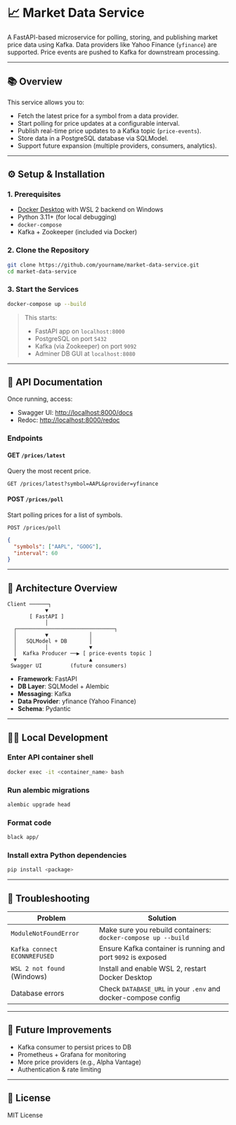 # 📈 Market Data Service

A FastAPI-based microservice for polling, storing, and publishing market price data using Kafka. Data providers like Yahoo Finance (`yfinance`) are supported. Price events are pushed to Kafka for downstream processing.

---

## 📚 Overview

This service allows you to:

- Fetch the latest price for a symbol from a data provider.
- Start polling for price updates at a configurable interval.
- Publish real-time price updates to a Kafka topic (`price-events`).
- Store data in a PostgreSQL database via SQLModel.
- Support future expansion (multiple providers, consumers, analytics).

---

## ⚙️ Setup & Installation

### 1. Prerequisites

- [Docker Desktop](https://www.docker.com/products/docker-desktop) with WSL 2 backend on Windows
- Python 3.11+ (for local debugging)
- `docker-compose`
- Kafka + Zookeeper (included via Docker)

### 2. Clone the Repository

```bash
git clone https://github.com/yourname/market-data-service.git
cd market-data-service
```

### 3. Start the Services

```bash
docker-compose up --build
```

> This starts:
>
> - FastAPI app on `localhost:8000`
> - PostgreSQL on port `5432`
> - Kafka (via Zookeeper) on port `9092`
> - Adminer DB GUI at `localhost:8080`

---

## 🧪 API Documentation

Once running, access:

- Swagger UI: [http://localhost:8000/docs](http://localhost:8000/docs)
- Redoc: [http://localhost:8000/redoc](http://localhost:8000/redoc)

### Endpoints

#### GET `/prices/latest`

Query the most recent price.

```http
GET /prices/latest?symbol=AAPL&provider=yfinance
```

#### POST `/prices/poll`

Start polling prices for a list of symbols.
```http
POST /prices/poll
```
```json
{
  "symbols": ["AAPL", "GOOG"],
  "interval": 60
}
```

---

## 🧱 Architecture Overview

```
Client ──────┐
            ▼
       [ FastAPI ]
            │
  ┌───────────────────────────────┐
  │         ▼             │
  │   SQLModel + DB       │
  │         │             ▼
  │  Kafka Producer ──▶ [ price-events topic ]
  ▼                       ▲
 Swagger UI         (future consumers)
```

- **Framework**: FastAPI
- **DB Layer**: SQLModel + Alembic
- **Messaging**: Kafka
- **Data Provider**: yfinance (Yahoo Finance)
- **Schema**: Pydantic

---

## 👨‍💼 Local Development

### Enter API container shell

```bash
docker exec -it <container_name> bash
```

### Run alembic migrations

```bash
alembic upgrade head
```

### Format code

```bash
black app/
```

### Install extra Python dependencies

```bash
pip install <package>
```

---

## 💠 Troubleshooting

| Problem                      | Solution                                                      |
| ---------------------------- | ------------------------------------------------------------- |
| `ModuleNotFoundError`        | Make sure you rebuild containers: `docker-compose up --build` |
| `Kafka connect ECONNREFUSED` | Ensure Kafka container is running and port `9092` is exposed  |
| `WSL 2 not found` (Windows)  | Install and enable WSL 2, restart Docker Desktop              |
| Database errors              | Check `DATABASE_URL` in your `.env` and docker-compose config |

---

## 🔮 Future Improvements

- Kafka consumer to persist prices to DB
- Prometheus + Grafana for monitoring
- More price providers (e.g., Alpha Vantage)
- Authentication & rate limiting

---

## 📄 License

MIT License

